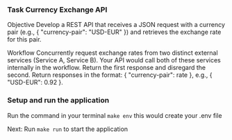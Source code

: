### Task Currency Exchange API
Objective
Develop a REST API that receives a JSON request with a currency pair (e.g., { "currency-pair": "USD-EUR" }) and retrieves the exchange rate for this pair.

Workflow
Concurrently request exchange rates from two distinct external services (Service A, Service B). Your API would call both of these services internally in the workflow.
Return the first response and disregard the second.
Return responses in the format: { "currency-pair": rate }, e.g., { "USD-EUR": 0.92 }.


### Setup and run the application
Run the command in your terminal
``make env`` 
this would create your .env file

Next:
Run
``make run``
to start the application